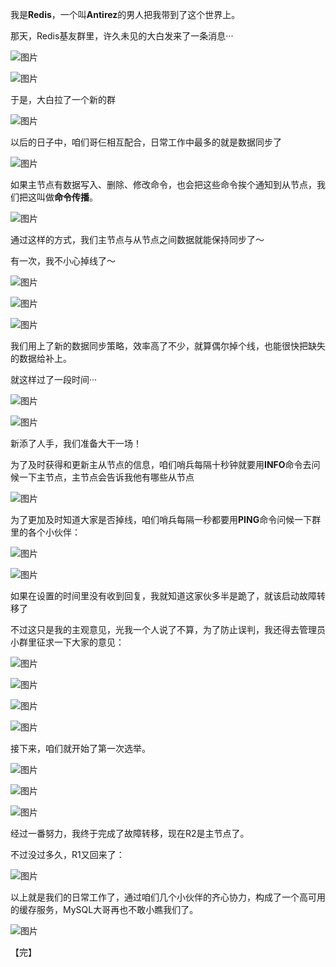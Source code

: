 我是**Redis**，一个叫**Antirez**的男人把我带到了这个世界上。

那天，Redis基友群里，许久未见的大白发来了一条消息···

![图片](image/640-1639358396073285.webp)

![图片](image/640-1639358396073286.webp)

于是，大白拉了一个新的群

![图片](image/640-1639358396073287.webp)

以后的日子中，咱们哥仨相互配合，日常工作中最多的就是数据同步了

![图片](image/640-1639358396073288.webp)

如果主节点有数据写入、删除、修改命令，也会把这些命令挨个通知到从节点，我们把这叫做**命令传播**。

![图片](image/640-1639358396074289.webp)

通过这样的方式，我们主节点与从节点之间数据就能保持同步了～

有一次，我不小心掉线了～

![图片](image/640-1639358396074290.webp)

![图片](image/640-1639358396074291.webp)

![图片](image/640-1639358396074292.webp)

我们用上了新的数据同步策略，效率高了不少，就算偶尔掉个线，也能很快把缺失的数据给补上。

就这样过了一段时间···

![图片](image/640-1639358396074293.webp)

![图片](image/640-1639358396074294.webp)

新添了人手，我们准备大干一场！

为了及时获得和更新主从节点的信息，咱们哨兵每隔十秒钟就要用**INFO**命令去问候一下主节点，主节点会告诉我他有哪些从节点

![图片](image/640-1639358396075295.webp)

为了更加及时知道大家是否掉线，咱们哨兵每隔一秒都要用**PING**命令问候一下群里的各个小伙伴：

![图片](image/640-1639358396075296.webp)

![图片](image/640-1639358396075297.webp)

如果在设置的时间里没有收到回复，我就知道这家伙多半是跪了，就该启动故障转移了

不过这只是我的主观意见，光我一个人说了不算，为了防止误判，我还得去管理员小群里征求一下大家的意见：

![图片](image/640-1639358396075298.webp)

![图片](image/640-1639358396075299.webp)

![图片](image/640-1639358396075300.webp)

![图片](image/640-1639358396075301.webp)

接下来，咱们就开始了第一次选举。

![图片](image/640-1639358396075302.webp)

![图片](image/640-1639358396076303.webp)

![图片](image/640-1639358396076304.webp)

经过一番努力，我终于完成了故障转移，现在R2是主节点了。

不过没过多久，R1又回来了：

![图片](image/640-1639358396076305.webp)

以上就是我们的日常工作了，通过咱们几个小伙伴的齐心协力，构成了一个高可用的缓存服务，MySQL大哥再也不敢小瞧我们了。

![图片](image/640-1639358396076306.webp)

【完】